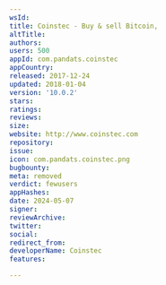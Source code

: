 ```yaml
---
wsId: 
title: Coinstec - Buy & sell Bitcoin,
altTitle: 
authors: 
users: 500
appId: com.pandats.coinstec
appCountry: 
released: 2017-12-24
updated: 2018-01-04
version: '10.0.2'
stars: 
ratings: 
reviews: 
size: 
website: http://www.coinstec.com
repository: 
issue: 
icon: com.pandats.coinstec.png
bugbounty: 
meta: removed
verdict: fewusers
appHashes: 
date: 2024-05-07
signer: 
reviewArchive: 
twitter: 
social: 
redirect_from: 
developerName: Coinstec
features: 

---
```


